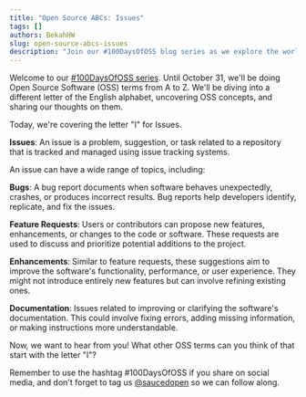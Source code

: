 ```yaml
---
title: "Open Source ABCs: Issues"
tags: []
authors: BekahHW
slug: open-source-abcs-issues
description: "Join our #100DaysOfOSS blog series as we explore the world of Open Source Software (OSS) from A to Z! Every week, we'll discuss two new letters of the English alphabet. Share your thoughts, ideas, and favorite OSS projects for each letter. Let's celebrate the power of open source together! "
---
```


Welcome to our [#100DaysOfOSS series](https://dev.to/opensauced/100daysofoss-growing-skills-and-real-world-experience-3o5k). Until October 31, we'll be doing  Open Source Software (OSS) terms from A to Z. We'll be diving into a different letter of the English alphabet, uncovering OSS concepts, and sharing our thoughts on them.

Today, we're covering the letter "I" for Issues. 

<!-- truncate -->

**Issues**: An issue is a problem, suggestion, or task related to a repository that is tracked and managed using issue tracking systems.

An issue can have a wide range of topics, including:

**Bugs**: A bug report documents when software behaves unexpectedly, crashes, or produces incorrect results. Bug reports help developers identify, replicate, and fix the issues.

**Feature Requests**: Users or contributors can propose new features, enhancements, or changes to the code or software. These requests are used to discuss and prioritize potential additions to the project.

**Enhancements**: Similar to feature requests, these suggestions aim to improve the software's functionality, performance, or user experience. They might not introduce entirely new features but can involve refining existing ones.

**Documentation**: Issues related to improving or clarifying the software's documentation. This could involve fixing errors, adding missing information, or making instructions more understandable.

Now, we want to hear from you! What other OSS terms can you think of that start with the letter "I"? 

Remember to use the hashtag #100DaysOfOSS if you share on social media, and don't forget to tag us [@saucedopen](https://twitter.com/saucedopen) so we can follow along.
